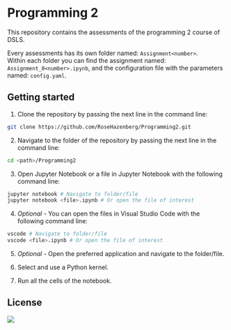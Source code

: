 # Programming 2

This repository contains the assessments of the programming 2 course of DSLS.

Every assessments has its own folder named: `Assignment<number>`.  
Within each folder you can find the assignment named: `Assignment_0<number>.ipynb`, and the configuration file with the parameters named: `config.yaml`.

## Getting started

1. Clone the repository by passing the next line in the command line:

``` sh
git clone https://github.com/RoseHazenberg/Programming2.git
```

2. Navigate to the folder of the repository by passing the next line in the command line:

``` sh
cd <path>/Programming2
```

3. Open Jupyter Notebook or a file in Jupyter Notebook with the following command line:

``` sh
jupyter notebook # Navigate to folder/file
jupyter notebook <file>.ipynb # Or open the file of interest
```

4. *Optional* - You can open the files in Visual Studio Code with the following command line:

``` sh
vscode # Navigate to folder/file
vscode <file>.ipynb # Or open the file of interest
```
5. *Optional* - Open the preferred application and navigate to the folder/file.

6. Select and use a Python kernel.

7. Run all the cells of the notebook.

## License
[![](https://img.shields.io/badge/License-MIT-yellow.svg)](https://opensource.org/licenses/MIT)

